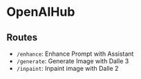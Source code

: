# OpenAIHub

## Routes

- `/enhance`: Enhance Prompt with Assistant
- `/generate`: Generate Image with Dalle 3
- `/inpaint`: Inpaint image with Dalle 2
